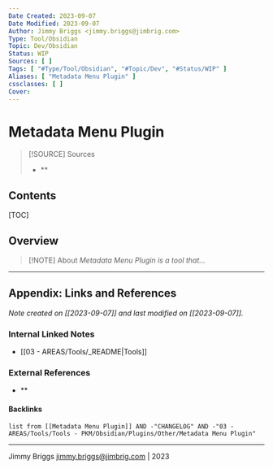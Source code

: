 ```yaml
---
Date Created: 2023-09-07
Date Modified: 2023-09-07
Author: Jimmy Briggs <jimmy.briggs@jimbrig.com>
Type: Tool/Obsidian
Topic: Dev/Obsidian
Status: WIP
Sources: [ ]
Tags: [ "#Type/Tool/Obsidian", "#Topic/Dev", "#Status/WIP" ]
Aliases: [ "Metadata Menu Plugin" ]
cssclasses: [ ]
Cover:
---
```


# Metadata Menu Plugin

> [!SOURCE] Sources
> - **

## Contents

[TOC]

## Overview

> [!NOTE] About
> *Metadata Menu Plugin is a tool that...*

***

## Appendix: Links and References

*Note created on [[2023-09-07]] and last modified on [[2023-09-07]].*

### Internal Linked Notes

- [[03 - AREAS/Tools/_README|Tools]]

### External References

- **

#### Backlinks

```dataview
list from [[Metadata Menu Plugin]] AND -"CHANGELOG" AND -"03 - AREAS/Tools/Tools - PKM/Obsidian/Plugins/Other/Metadata Menu Plugin"
```


***

Jimmy Briggs <jimmy.briggs@jimbrig.com> | 2023

